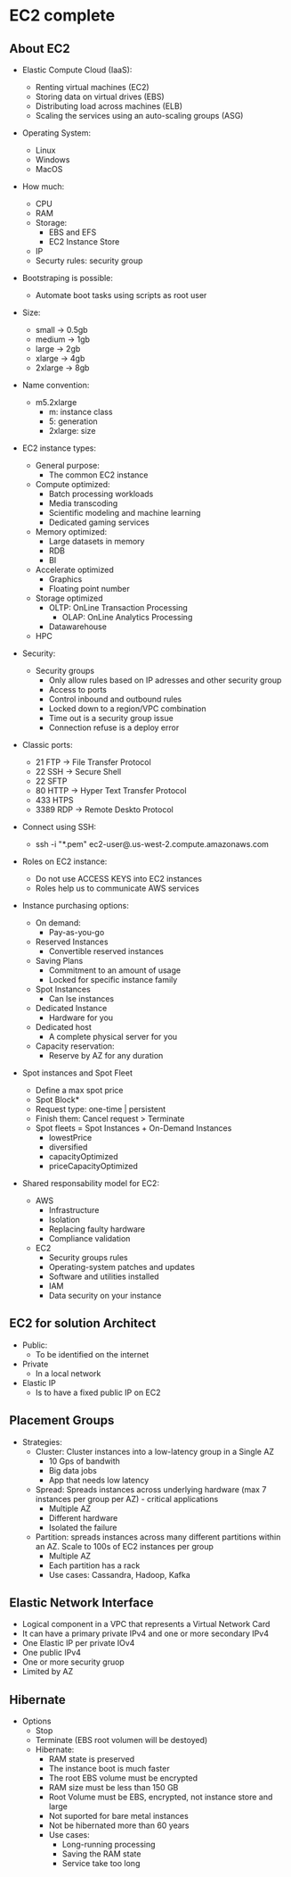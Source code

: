 # EC2 complete

## About EC2

* Elastic Compute Cloud (IaaS):
    * Renting virtual machines (EC2)
    * Storing data on virtual drives (EBS)
    * Distributing load across machines (ELB)
    * Scaling the services using an auto-scaling groups (ASG)

* Operating System:
    * Linux
    * Windows
    * MacOS

* How much:
    * CPU
    * RAM
    * Storage:
        * EBS and EFS
        * EC2 Instance Store
    * IP
    * Securty rules: security group

* Bootstraping is possible:
    * Automate boot tasks using scripts as root user

* Size:
    * small -> 0.5gb
    * medium -> 1gb
    * large -> 2gb
    * xlarge -> 4gb
    * 2xlarge -> 8gb

* Name convention:
    * m5.2xlarge
        * m: instance class
        * 5: generation
        * 2xlarge: size

* EC2 instance types:
    * General purpose:
        * The common EC2 instance
    * Compute optimized:
        * Batch processing workloads
        * Media transcoding
        * Scientific modeling and machine learning
        * Dedicated gaming services
    * Memory optimized:
        * Large datasets in memory
        * RDB
        * BI 
    * Accelerate optimized
        * Graphics
        * Floating point number
    * Storage optimized
        * OLTP: OnLine Transaction Processing
            * OLAP: OnLine Analytics Processing
        * Datawarehouse
    * HPC

* Security:
    * Security groups
        * Only allow rules based on IP adresses and other security group
        * Access to ports
        * Control inbound and outbound rules
        * Locked down to a region/VPC combination
        * Time out is a security group issue
        * Connection refuse is a deploy error

* Classic ports:
    * 21 FTP -> File Transfer Protocol
    * 22 SSH -> Secure Shell
    * 22 SFTP
    * 80 HTTP -> Hyper Text Transfer Protocol
    * 433 HTPS
    * 3389 RDP -> Remote Deskto Protocol
    
* Connect using SSH:
    * ssh -i "*.pem" ec2-user@.us-west-2.compute.amazonaws.com

* Roles on EC2 instance:
    * Do not use ACCESS KEYS into EC2 instances
    * Roles help us to communicate AWS services

* Instance purchasing options:
    * On demand:
        * Pay-as-you-go
    * Reserved Instances
        * Convertible reserved instances
    * Saving Plans
        * Commitment to an amount of usage
        * Locked for specific instance family
    * Spot Instances
        * Can lse instances
    * Dedicated Instance
        * Hardware for you
    * Dedicated host
        * A complete physical server for you
    * Capacity reservation:
        * Reserve by AZ for any duration

* Spot instances and Spot Fleet
    * Define a max spot price
    * Spot Block*
    * Request type: one-time | persistent
    * Finish them: Cancel request > Terminate
    * Spot fleets = Spot Instances + On-Demand Instances
        * lowestPrice
        * diversified
        * capacityOptimized
        * priceCapacityOptimized

* Shared responsability model for EC2:
    * AWS
        * Infrastructure
        * Isolation
        * Replacing faulty hardware
        * Compliance validation
    * EC2
        * Security groups rules
        * Operating-system patches and updates
        * Software and utilities installed
        * IAM 
        * Data security on your instance

## EC2 for solution Architect

* Public:
    * To be identified on the internet
* Private
    * In a local network
* Elastic IP
    * Is to have a fixed public IP on EC2

## Placement Groups

* Strategies:
    * Cluster: Cluster instances into a low-latency group in a Single AZ
        * 10 Gps of bandwith
        * Big data jobs
        * App that needs low latency
    * Spread: Spreads instances across underlying hardware (max 7 instances per group per AZ) - critical applications
        * Multiple AZ
        * Different hardware
        * Isolated the failure
    * Partition: spreads instances across many different partitions within an AZ. Scale to 100s of EC2 instances per group
        * Multiple AZ
        * Each partition has a rack 
        * Use cases: Cassandra, Hadoop, Kafka

## Elastic Network Interface

* Logical component in a VPC that represents a Virtual Network Card
* It can have a primary private IPv4 and one or more secondary IPv4
* One Elastic IP per private IOv4
* One public IPv4
* One or more security gruop
* Limited by AZ

## Hibernate

* Options
    * Stop
    * Terminate (EBS root volumen will be destoyed)
    * Hibernate:
        * RAM state is preserved
        * The instance boot is much faster
        * The root EBS volume must be encrypted
        * RAM size must be less than 150 GB
        * Root Volume must be EBS, encrypted, not instance store and large
        * Not suported for bare metal instances
        * Not be hibernated more than 60 years
        * Use cases:
            * Long-running processing
            * Saving the RAM state
            * Service take too long

